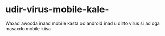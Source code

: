# udir-virus-mobile-kale-
Waxad awooda inaad mobile kasta oo android inad u dirto virus si ad oga masaxdo mobile kiisa 
